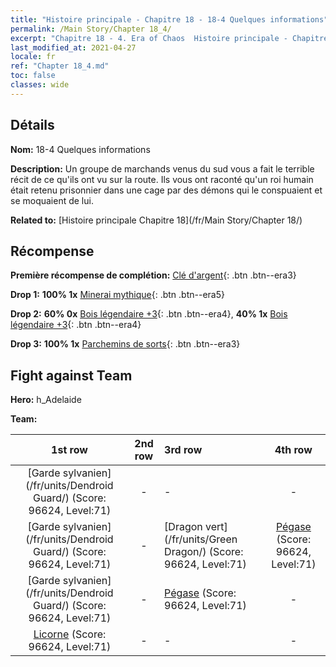 ```yaml
---
title: "Histoire principale - Chapitre 18 - 18-4 Quelques informations"
permalink: /Main Story/Chapter 18_4/
excerpt: "Chapitre 18 - 4. Era of Chaos  Histoire principale - Chapitre 18_4. 18-4 Quelques informations"
last_modified_at: 2021-04-27
locale: fr
ref: "Chapter 18_4.md"
toc: false
classes: wide
---
```


## Détails

 **Nom:** 18-4 Quelques informations

 **Description:** Un groupe de marchands venus du sud vous a fait le terrible récit de ce qu'ils ont vu sur la route. Ils vous ont raconté qu'un roi humain était retenu prisonnier dans une cage par des démons qui le conspuaient et se moquaient de lui.

 **Related to:** [Histoire principale Chapitre 18](/fr/Main Story/Chapter 18/)

## Récompense

 **Première récompense de complétion:** [Clé d'argent](/ItemsFR/con_693/){: .btn .btn--era3}

 **Drop 1:** **100% 1x** [Minerai mythique](/ItemsFR/mat_61/){: .btn .btn--era5}

 **Drop 2:** **60% 0x** [Bois légendaire +3](/ItemsFR/mat_55/){: .btn .btn--era4}, **40% 1x** [Bois légendaire +3](/ItemsFR/mat_55/){: .btn .btn--era4}

 **Drop 3:** **100% 1x** [Parchemins de sorts](/ItemsFR/con_694/){: .btn .btn--era3}


## Fight against Team
 **Hero:** h_Adelaide

 **Team:**


  | 1st row | 2nd row | 3rd row | 4th row |
  |:----:|:----:|:----|:----:|
  | [Garde sylvanien](/fr/units/Dendroid Guard/) (Score: 96624, Level:71)  | - | - | - |
  | [Garde sylvanien](/fr/units/Dendroid Guard/) (Score: 96624, Level:71)  | - | [Dragon vert](/fr/units/Green Dragon/) (Score: 96624, Level:71)  | [Pégase](/fr/units/Pegasus/) (Score: 96624, Level:71)  |
  | [Garde sylvanien](/fr/units/Dendroid Guard/) (Score: 96624, Level:71)  | - | [Pégase](/fr/units/Pegasus/) (Score: 96624, Level:71)  | - |
  | [Licorne](/fr/units/Unicorn/) (Score: 96624, Level:71)  | - | - | - |


